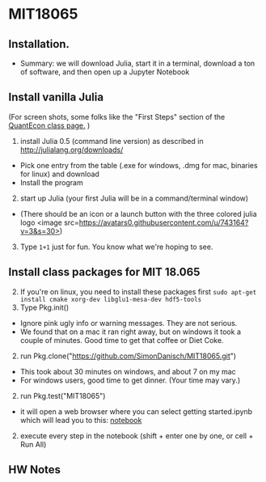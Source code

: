 # MIT18065



## Installation.
* Summary:  we will download Julia, start it in a terminal, download a ton of software, and then open up a Jupyter Notebook


## Install vanilla Julia  
(For screen shots, some folks like the "First Steps" section of the [QuantEcon class page.]( https://lectures.quantecon.org/jl/getting_started.html#first-steps ) )

1. install Julia 0.5 (command line version) as described in http://julialang.org/downloads/
  * Pick one entry from the table (.exe for windows, .dmg for mac, binaries for linux) and download
  * Install the program
2. start up Julia (your first Julia will be in a command/terminal window)
  * (There should be an icon or a launch button with the three colored julia logo <image src=https://avatars0.githubusercontent.com/u/743164?v=3&s=30>)
3. Type `1+1` just for fun.  You know what we're hoping to see.

## Install class packages for MIT 18.065

2. If you're on linux, you need to install these packages first `sudo apt-get install cmake xorg-dev libglu1-mesa-dev hdf5-tools`
2. Type Pkg.init()
  * Ignore pink ugly info or warning messages. They are not serious. 
  * We found that on a mac it ran right away, but on windows it took a couple of minutes. Good time to get that coffee or Diet Coke.
2. run Pkg.clone("https://github.com/SimonDanisch/MIT18065.git")
  * This took about 30 minutes on windows, and about 7 on my mac
  * For windows users, good time to get dinner. (Your time may vary.)
2. run Pkg.test("MIT18065")
  * it will open a web browser where you can select getting started.ipynb which will lead you to this:
[notebook](https://github.com/SimonDanisch/MIT18065/blob/master/docs/getting%20started.ipynb)
2. execute every step in the notebook (shift + enter  one by one, or cell + Run All)

## HW Notes
